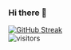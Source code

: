 ### Hi there 👋

<!--
**bijoysijo/bijoysijo** is a ✨ _special_ ✨ repository because its `README.md` (this file) appears on your GitHub profile.

Here are some ideas to get you started:

- 🔭 I’m currently working on ...
- 🌱 I’m currently learning ...
- 👯 I’m looking to collaborate on ...
- 🤔 I’m looking for help with ...
- 💬 Ask me about ...
- 📫 How to reach me: ...
- 😄 Pronouns: ...
- ⚡ Fun fact: ...
-->
[![GitHub Streak](https://github-readme-streak-stats.herokuapp.com/?user=bijoysijo&theme=dark)](https://git.io/streak-stats)\
![visitors](https://visitor-badge.laobi.icu/badge?page_id=bijoysijo.bijoysijo)

